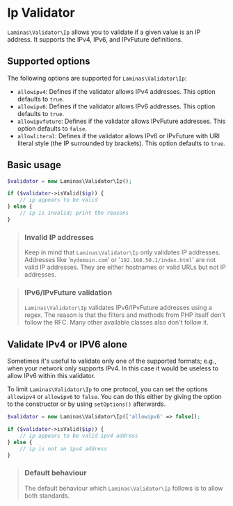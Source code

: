 # Ip Validator

`Laminas\Validator\Ip` allows you to validate if a given value is an IP address. It
supports the IPv4, IPv6, and IPvFuture definitions.

## Supported options

The following options are supported for `Laminas\Validator\Ip`:

- `allowipv4`: Defines if the validator allows IPv4 addresses. This option
  defaults to `true`.
- `allowipv6`: Defines if the validator allows IPv6 addresses. This option
  defaults to `true`.
- `allowipvfuture`: Defines if the validator allows IPvFuture addresses. This
  option defaults to `false`.
- `allowliteral`: Defines if the validator allows IPv6 or IPvFuture with URI
  literal style (the IP surrounded by brackets). This option defaults to `true`.

## Basic usage

```php
$validator = new Laminas\Validator\Ip();

if ($validator->isValid($ip)) {
    // ip appears to be valid
} else {
    // ip is invalid; print the reasons
}
```

> ### Invalid IP addresses
>
> Keep in mind that `Laminas\Validator\Ip` only validates IP addresses. Addresses
> like '`mydomain.com`' or '`192.168.50.1/index.html`' are not valid IP
> addresses. They are either hostnames or valid URLs but not IP addresses.

> ### IPv6/IPvFuture validation
>
> `Laminas\Validator\Ip` validates IPv6/IPvFuture addresses using a regex. The
> reason is that the filters and methods from PHP itself don't follow the RFC.
> Many other available classes also don't follow it.

## Validate IPv4 or IPV6 alone

Sometimes it's useful to validate only one of the supported formats; e.g., when
your network only supports IPv4. In this case it would be useless to allow IPv6
within this validator.

To limit `Laminas\Validator\Ip` to one protocol, you can set the options `allowipv4`
or `allowipv6` to `false`. You can do this either by giving the option to the
constructor or by using `setOptions()` afterwards.

```php
$validator = new Laminas\Validator\Ip(['allowipv6' => false]);

if ($validator->isValid($ip)) {
    // ip appears to be valid ipv4 address
} else {
    // ip is not an ipv4 address
}
```

> ### Default behaviour
>
> The default behaviour which `Laminas\Validator\Ip` follows is to allow both
> standards.
